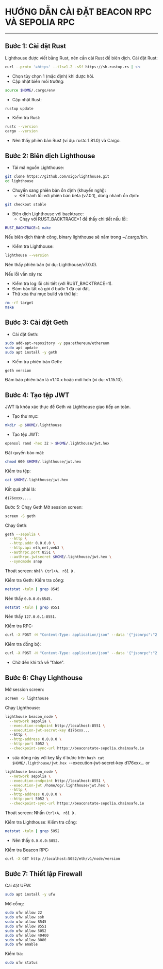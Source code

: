 # HƯỚNG DẪN CÀI ĐẶT BEACON RPC VÀ SEPOLIA RPC
---
## Bước 1: Cài đặt Rust
Lighthouse được viết bằng Rust, nên cần cài Rust để biên dịch.
Cài đặt Rust:
```bash
curl --proto '=https' --tlsv1.2 -sSf https://sh.rustup.rs | sh
```
- Chọn tùy chọn 1 (mặc định) khi được hỏi.
- Cập nhật biến môi trường:
```bash
source $HOME/.cargo/env
```
- Cập nhật Rust:
```bash
rustup update
```
- Kiểm tra Rust:
```bash
rustc --version
cargo --version
```
- Nên thấy phiên bản Rust (ví dụ: rustc 1.81.0) và Cargo.
## Bước 2: Biên dịch Lighthouse
- Tải mã nguồn Lighthouse:
```bash
git clone https://github.com/sigp/lighthouse.git
cd lighthouse
```
- Chuyển sang phiên bản ổn định (khuyến nghị):
     - Để tránh lỗi với phiên bản beta (v7.0.1), dùng nhánh ổn định:
```bash
git checkout stable
```
- Biên dịch Lighthouse với backtrace:
     - Chạy với RUST_BACKTRACE=1 để thấy chi tiết nếu lỗi:
```bash
RUST_BACKTRACE=1 make
```
Nếu biên dịch thành công, binary lighthouse sẽ nằm trong ~/.cargo/bin.
- Kiểm tra Lighthouse:
```bash
lighthouse --version
```
Nên thấy phiên bản (ví dụ: Lighthouse/v7.0.0).

Nếu lỗi vẫn xảy ra:
- Kiểm tra log lỗi chi tiết (với RUST_BACKTRACE=1).
- Đảm bảo tất cả gói ở bước 1 đã cài đặt.
- Thử xóa thư mục build và thử lại:
```bash
rm -rf target
make
```
## Bước 3: Cài đặt Geth
- Cài đặt Geth:
```bash
sudo add-apt-repository -y ppa:ethereum/ethereum
sudo apt update
sudo apt install -y geth
```
- Kiểm tra phiên bản Geth:
```bash
geth version
```
Đảm bảo phiên bản là v1.10.x hoặc mới hơn (ví dụ: v1.15.10).

## Bước 4: Tạo tệp JWT
JWT là khóa xác thực để Geth và Lighthouse giao tiếp an toàn.
- Tạo thư mục:
```bash
mkdir -p $HOME/.lighthouse
```
- Tạo tệp JWT:
```bash
openssl rand -hex 32 > $HOME/.lighthouse/jwt.hex
```
Đặt quyền bảo mật:
```bash
chmod 600 $HOME/.lighthouse/jwt.hex
```
Kiểm tra tệp:
```bash
cat $HOME/.lighthouse/jwt.hex
```
Kết quả phải là:
```
d176xxxx....
```
Bước 5: Chạy Geth
Mở session screen:
```bash
screen -S geth
```
Chạy Geth:
```bash
geth --sepolia \
  --http \
  --http.addr 0.0.0.0 \
  --http.api eth,net,web3 \
  --authrpc.port 8551 \
  --authrpc.jwtsecret $HOME/.lighthouse/jwt.hex \
  --syncmode snap
```
Thoát screen:
``` Nhấn Ctrl+A, rồi D. ```

Kiểm tra Geth:
Kiểm tra cổng:
```bash
netstat -tuln | grep 8545
```
Nên thấy ``` 0.0.0.0:8545. ```
```bash
netstat -tuln | grep 8551
```
Nên thấy ``` 127.0.0.1:8551. ```

Kiểm tra RPC:
```bash
curl -X POST -H "Content-Type: application/json" --data '{"jsonrpc":"2.0","method":"eth_blockNumber","params":[],"id":1}' http://localhost:8545
```
Kiểm tra đồng bộ:
```bash
curl -X POST -H "Content-Type: application/json" --data '{"jsonrpc":"2.0","method":"eth_syncing","params":[],"id":1}' http://localhost:8545
```
- Chờ đến khi trả về "false".

## Bước 6: Chạy Lighthouse
Mở session screen:
```bash
screen -S lighthouse
```
Chạy Lighthouse:
```bash
lighthouse beacon_node \
  --network sepolia \
  --execution-endpoint http://localhost:8551 \
  --execution-jwt-secret-key d176xxx...
  --http \
  --http-address 0.0.0.0 \
  --http-port 5052 \
  --checkpoint-sync-url https://beaconstate-sepolia.chainsafe.io
```
- sửa dòng này với key lấy ở bước trên ```bash cat $HOME/.lighthouse/jwt.hex ```--execution-jwt-secret-key d176xxx...
or
```bash
lighthouse beacon_node \
  --network sepolia \
  --execution-endpoint http://localhost:8551 \
  --execution-jwt /home/og/.lighthouse/jwt.hex \
  --http \
  --http-address 0.0.0.0 \
  --http-port 5052 \
  --checkpoint-sync-url https://beaconstate-sepolia.chainsafe.io
```

Thoát screen:
Nhấn ``` Ctrl+A, rồi D. ```

Kiểm tra Lighthouse:
Kiểm tra cổng:
```bash
netstat -tuln | grep 5052
```
- Nên thấy ``` 0.0.0.0:5052. ```

Kiểm tra Beacon RPC:
```bash
curl -X GET http://localhost:5052/eth/v1/node/version
```
## Bước 7: Thiết lập Firewall
Cài đặt UFW:
```bash
sudo apt install -y ufw
```
Mở cổng:
```bash
sudo ufw allow 22
sudo ufw allow ssh
sudo ufw allow 8545
sudo ufw allow 8551
sudo ufw allow 5052
sudo ufw allow 40400
sudo ufw allow 8080
sudo ufw enable
```
Kiểm tra:
```bash
sudo ufw status
```
